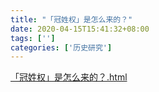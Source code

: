 ```yaml
---
title: "「冠姓权」是怎么来的？"
date: 2020-04-15T15:41:32+08:00
tags: ['']
categories: ['历史研究']
---
```

[「冠姓权」是怎么来的？.html](/social/「冠姓权」是怎么来的？.html)
